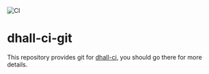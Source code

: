 <!--
  **NOTE**: this file is generated by `dhall-render`.
  You should NOT edit it manually, your changes will be lost.
-->

![CI](https://github.com/timbertson/dhall-ci-git/workflows/CI/badge.svg)

# dhall-ci-git

This repository provides git for [dhall-ci](https://github.com/timbertson/dhall-ci),
you should go there for more details.
